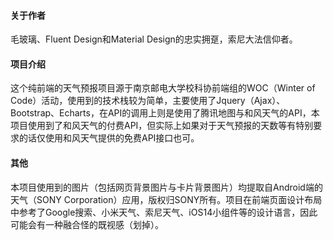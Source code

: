 #### 关于作者

毛玻璃、Fluent Design和Material Design的忠实拥趸，索尼大法信仰者。

#### 项目介绍

这个纯前端的天气预报项目源于南京邮电大学校科协前端组的WOC（Winter of Code）活动，使用到的技术栈较为简单，主要使用了Jquery（Ajax）、Bootstrap、Echarts，在API的调用上则是使用了腾讯地图与和风天气的API，本项目使用到了和风天气的付费API，但实际上如果对于天气预报的天数等有特别要求的话仅使用和风天气提供的免费API接口也可。

#### 其他

本项目使用到的图片（包括网页背景图片与卡片背景图片）均提取自Android端的天气（SONY Corporation）应用，版权归SONY所有。项目在前端页面设计布局中参考了Google搜索、小米天气、索尼天气、iOS14小组件等的设计语言，因此可能会有一种融合怪的既视感（划掉）。